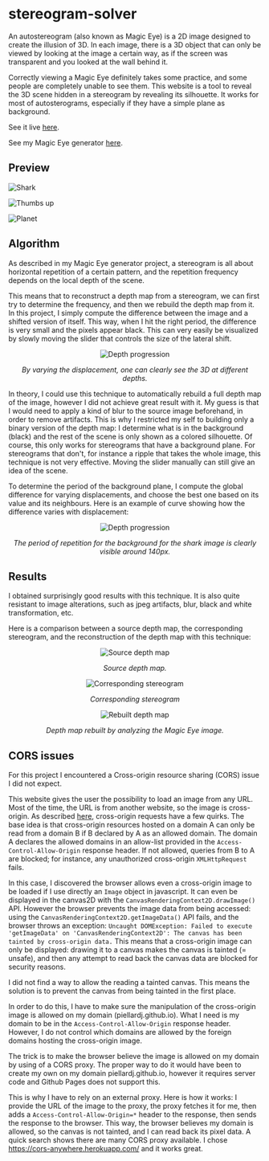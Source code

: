 # stereogram-solver
An autostereogram (also known as Magic Eye) is a 2D image designed to create the illusion of 3D. In each image, there is a 3D object that can only be viewed by looking at the image a certain way, as if the screen was transparent and you looked at the wall behind it.

Correctly viewing a Magic Eye definitely takes some practice, and some people are completely unable to see them. This website is a tool to reveal the 3D scene hidden in a stereogram by revealing its silhouette. It works for most of autosterograms, especially if they have a simple plane as background.

See it live [here](https://piellardj.github.io/stereogram-solver/).

See my Magic Eye generator [here](https://piellardj.github.io/stereogram-webgl/).

## Preview

![Shark](src/readme/shark.jpg)

![Thumbs up](src/readme/thumbsup.jpg)

![Planet](src/readme/planet.jpg)


## Algorithm
As described in my Magic Eye generator project, a stereogram is all about horizontal repetition of a certain pattern, and the repetition frequency depends on the local depth of the scene.

This means that to reconstruct a depth map from a stereogram, we can first try to determine the frequency, and then we rebuild the depth map from it. In this project, I simply compute the difference between the image and a shifted version of itself. This way, when I hit the right period, the difference is very small and the pixels appear black. This can very easily be visualized by slowly moving the slider that controls the size of the lateral shift.

<div style="text-align:center">
    <img alt="Depth progression" src="src/readme/depth-progression.jpg"/>
    <p>
        <i>By varying the displacement, one can clearly see the 3D at different depths.</i>
    </p>
</div>


In theory, I could use this technique to automatically rebuild a full depth map of the image, however I did not achieve great result with it. My guess is that I would need to apply a kind of blur to the source image beforehand, in order to remove artifacts. This is why I restricted my self to building only a binary version of the depth map: I determine what is in the background (black) and the rest of the scene is only shown as a colored silhouette. Of course, this only works for stereograms that have a background plane. For stereograms that don't, for instance a ripple that takes the whole image, this technique is not very effective. Moving the slider manually can still give an idea of the scene.

To determine the period of the background plane, I compute the global difference for varying displacements, and choose the best one based on its value and its neighbours. Here is an example of curve showing how the difference varies with displacement:

<div style="text-align:center">
    <img alt="Depth progression" src="src/readme/graph.png"/>
    <p>
        <i>The period of repetition for the background for the shark image is clearly visible around 140px.</i>
    </p>
</div>


## Results
I obtained surprisingly good results with this technique. It is also quite resistant to image alterations, such as jpeg artifacts, blur, black and white transformation, etc.

Here is a comparison between a source depth map, the corresponding stereogram, and the reconstruction of the depth map with this technique:

<div style="text-align:center">
    <img alt="Source depth map" src="src/readme/results_source.png"/>
    <p>
        <i>Source depth map.</i>
    </p>
</div>

<div style="text-align:center">
    <img alt="Corresponding stereogram" src="src/readme/results_image.jpg"/>
    <p>
        <i>Corresponding stereogram</i>
    </p>
</div>

<div style="text-align:center">
    <img alt="Rebuilt depth map" src="src/readme/results_rebuilt.jpg"/>
    <p>
        <i>Depth map rebuilt by analyzing the Magic Eye image.</i>
    </p>
</div>

## CORS issues
For this project I encountered a Cross-origin resource sharing (CORS) issue I did not expect.

This website gives the user the possibility to load an image from any URL. Most of the time, the URL is from another website, so the image is cross-origin. As described [here](https://developer.mozilla.org/fr/docs/Web/HTTP/CORS), cross-origin requests have a few quirks. The base idea is that cross-origin resources hosted on a domain A can only be read from a domain B if B declared by A as an allowed domain. The domain A declares the allowed domains in an allow-list provided in the `Access-Control-Allow-Origin` response header. If not allowed, queries from B to A are blocked; for instance, any unauthorized cross-origin `XMLHttpRequest` fails.

In this case, I discovered the browser allows even a cross-origin image to be loaded if I use directly an `Image` object in javascript. It can even be displayed in the canvas2D with the `CanvasRenderingContext2D.drawImage()` API. However the browser prevents the image data from being accessed: using the `CanvasRenderingContext2D.getImageData()` API fails, and the browser throws an exception:
`Uncaught DOMException: Failed to execute 'getImageData' on 'CanvasRenderingContext2D': The canvas has been tainted by cross-origin data.` This means that a cross-origin image can only be displayed: drawing it to a canvas makes the canvas is tainted (= unsafe), and then any attempt to read back the canvas data are blocked for security reasons.

I did not find a way to allow the reading a tainted canvas. This means the solution is to prevent the canvas from being tainted in the first place.

In order to do this, I have to make sure the manipulation of the cross-origin image is allowed on my domain (piellardj.github.io). What I need is my domain to be in the `Access-Control-Allow-Origin` response header. However, I do not control which domains are allowed by the foreign domains hosting the cross-origin image.

The trick is to make the browser believe the image is allowed on my domain by using of a CORS proxy. The proper way to do it would have been to create my own on my domain piellardj.github.io, however it requires server code and Github Pages does not support this.

This is why I have to rely on an external proxy. Here is how it works: I provide the URL of the image to the proxy, the proxy fetches it for me, then adds a `Access-Control-Allow-Origin=*` header to the response, then sends the response to the browser. This way, the browser believes my domain is allowed, so the canvas is not tainted, and I can read back its pixel data. A quick search shows there are many CORS proxy available. I chose https://cors-anywhere.herokuapp.com/ and it works great.

